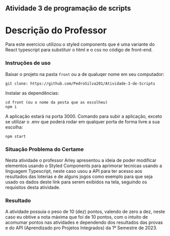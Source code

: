 ## Atividade 3 de programação de scripts 
# Descrição do Professor
Para este exercicio utilizou o styled components que é uma variante do React typescript para substituir o html e o css no código de front-end.

### Instruções de uso

Baixar o projeto na pasta `front` ou a de qualuqer nome em seu computador:
```
git clone: https://github.com/PedroSilva201/Atividade-3-de-Scripts
```
Instalar as dependências:
```
cd front (ou o nome da pesta que as escolheu)
npm i
```
A aplicação estará na porta 3000. Comando para subir a aplicação, exceto se utilizar o .env que poderá rodar em qualquer porta de forma livre a sua escolha:
```
npm start
```
### Situação Problema do Certame
Nesta atividade o professor Arley apresentou a ideia de poder modificar elementos usando o Styled Components para aprimorar tecnicas usando a linguagem Typescript, neste caso usou a API para ter acesso aos resultados das loterias e de alguns jogos como exemplo para que seja usado os dados deste link para serem exibidos na tela, seguindo os requisitos desta atividade.

### Resultado
A atividade possuia o peso de 10 (dez) pontos, valendo de zero a dez, neste caso eu obtive a nota máxima que foi de 10 pontos, com o intuito de acomumar pontos nas atividades e dependendo dos resultados das provas e do API (Aprendizado pro Projetos Integrados) da 1º Semestre de 2023.
